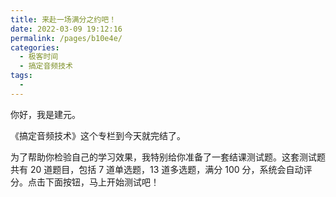 ```yaml
---
title: 来赴一场满分之约吧！
date: 2022-03-09 19:12:16
permalink: /pages/b10e4e/
categories:
  - 极客时间
  - 搞定音频技术
tags:
  - 
---
```

<p>你好，我是建元。</p><p>《搞定音频技术》这个专栏到今天就完结了。</p><p>为了帮助你检验自己的学习效果，我特别给你准备了一套结课测试题。这套测试题共有 20 道题目，包括 7 道单选题，13 道多选题，满分 100 分，系统会自动评分。点击下面按钮，马上开始测试吧！</p><p><a href="http://time.geekbang.org/quiz/intro?act_id=1317&exam_id=3454"><img src="https://static001.geekbang.org/resource/image/28/a4/28d1be62669b4f3cc01c36466bf811a4.png?wh=1142*201" alt=""></a></p><!-- [[[read_end]]] -->